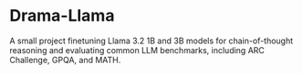 # Drama-Llama

A small project finetuning Llama 3.2 1B and 3B models for chain-of-thought reasoning and evaluating common LLM benchmarks, including ARC Challenge, GPQA, and MATH.
